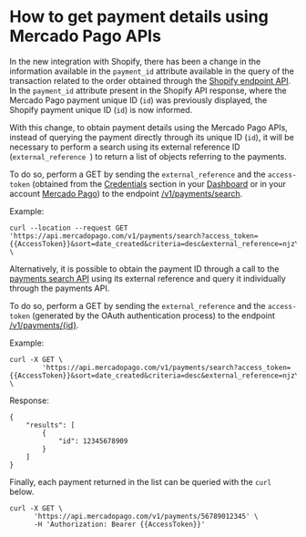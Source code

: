# How to get payment details using Mercado Pago APIs

In the new integration with Shopify, there has been a change in the information available in the `payment_id` attribute available in the query of the transaction related to the order obtained through the [Shopify endpoint API](https://shopify.dev/docs/api/admin-rest/2023-04/resources/transaction). In the `payment_id` attribute present in the Shopify API response, where the Mercado Pago payment unique ID (`id`) was previously displayed, the Shopify payment unique ID (`id`) is now informed.

With this change, to obtain payment details using the Mercado Pago APIs, instead of querying the payment directly through its unique ID (`id`), it will be necessary to perform a search using its external reference ID (`external_reference `) to return a list of objects referring to the payments.

To do so, perform a GET by sending the `external_reference` and the `access-token` (obtained from the [Credentials](/developers/en/docs/shopify/additional-content/credentials) section in your [Dashboard](https://www.mercadopago.com/developers/panel/app) or in your account [Mercado Pago](https://www.mercadopago[FAKER][URL][DOMAIN]/settings/account/credentials)) to the endpoint [/v1/payments/search](/developers/en/reference/payments/_payments_search/get).

Example:

```curl
curl --location --request GET 'https://api.mercadopago.com/v1/payments/search?access_token={{AccessToken}}&sort=date_created&criteria=desc&external_reference=njzY7fKb5HH5TgYwXO6jsh2xp&status=approved' \
```

Alternatively, it is possible to obtain the payment ID through a call to the [payments search API](/developers/en/reference/payments/_payments/post) using its external reference and query it individually through the payments API. 

To do so, perform a GET by sending the `external_reference` and the `access-token` (generated by the OAuth authentication process) to the endpoint [/v1/payments/{id}](/developers/en/reference/payments/_payments/post).

Example:

```curl
curl -X GET \
        'https://api.mercadopago.com/v1/payments/search?access_token={{AccessToken}}&sort=date_created&criteria=desc&external_reference=njzY7fKb5HH5TgYwXO6jsh2xp&status=approved&attributes=results.id' \
```

Response:

```response
{
    "results": [
        {
            "id": 12345678909
        }
    ]
}
```

Finally, each payment returned in the list can be queried with the `curl` below.

```curl
curl -X GET \
      'https://api.mercadopago.com/v1/payments/56789012345' \
      -H 'Authorization: Bearer {{AccessToken}}'
```
